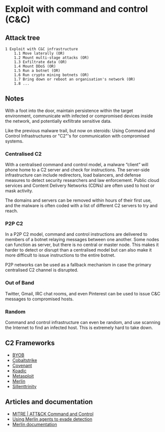 # Exploit with command and control (C&C)

## Attack tree

```text
1 Exploit with C&C infrastructure
    1.1 Move laterally (OR)
    1.2 Mount multi-stage attacks (OR)
    1.3 Exfiltrate data (OR)
    1.4 Mount DDoS (OR)
    1.5 Run a botnet (OR)
    1.6 Run crypto mining botnets (OR)
    1.7 Bring down or reboot an organisation's network (OR)
    1.8 ...
```

## Notes

With a foot into the door, maintain persistence within the target environment, communicate with 
infected or compromised devices inside the network, and potentially exfiltrate sensitive data.

Like the previous malware trail, but now on steroids: Using Command and Control Infrastructures or "C2"'s for 
communication with compromised systems.

### Centralised C2

With a centralised command and control model, a malware “client” will phone home to a C2 server and check for 
instructions. The server-side infrastructure can include redirectors, load balancers, and defense measures to detect 
security researchers and law enforcement. Public cloud services and Content Delivery Networks (CDNs) are often used to 
host or mask activity.

The domains and servers can be removed within hours of their first use, and the malware is often coded with a list of 
different C2 servers to try and reach.

### P2P C2

In a P2P C2 model, command and control instructions are delivered to members of a botnet relaying messages between one 
another. Some nodes can function as server, but there is no central or master node. This makes it harder to detect or 
disrupt than a centralised model but can also make it more difficult to issue instructions to the entire botnet. 

P2P networks can be used as a fallback mechanism in case the primary centralised C2 channel is disrupted.

### Out of Band

Twitter, Gmail, IRC chat rooms, and even Pinterest can be used to issue C&C messages to compromised hosts.

### Random

Command and control infrastructure can even be random, and use scanning the Internet to find an infected host. This is 
extremely hard to take down.

## C2 Frameworks

* [BYOB](https://github.com/malwaredllc/byob)
* [Cobaltstrike](https://www.cobaltstrike.com/)
* [Covenant](https://github.com/cobbr/Covenant/)
* [Koadic](https://github.com/zerosum0x0/koadic)
* [Metasploit](https://www.metasploit.com/)
* [Merlin](https://github.com/Ne0nd0g/merlin)
* [Sillenttrinity](https://github.com/byt3bl33d3r/SILENTTRINITY)

## Articles and documentation

* [MITRE | ATT&CK Command and Control](https://attack.mitre.org/tactics/TA0011/)
* [Using Merlin agents to evade detection](https://resources.infosecinstitute.com/topic/using-merlin-agents-to-evade-detection/)
* [Merlin documentation](https://merlin-c2.readthedocs.io/en/latest/index.html)